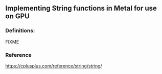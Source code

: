 ## Implementing String functions in Metal for use on GPU

### Definitions:
FIXME  

### Reference  
https://cplusplus.com/reference/string/string/